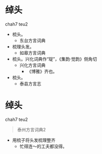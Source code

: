 # 绰头
chah7 teu2
+ 梳头。
  * 东台方言词典
+ 梳理头发。
  * 如皋方言词典
+ 梳头。兴化词典作“珿”，《集韵·觉韵》侧角切
  * 兴化方言词典
    - 《博雅》齐也。
+ 梳头。
  * 泰县方言志


# 绰头
chah7 teu2
> 泰州方言词典2
- 用梳子将头发梳理整齐
  - 忙得连～的工夫都没得。